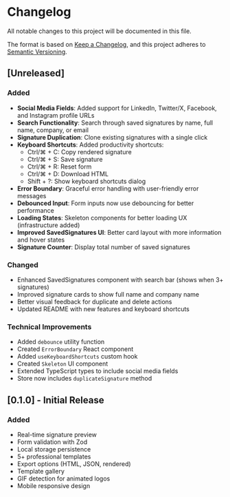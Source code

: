 # Changelog

All notable changes to this project will be documented in this file.

The format is based on [Keep a Changelog](https://keepachangelog.com/en/1.0.0/),
and this project adheres to [Semantic Versioning](https://semver.org/spec/v2.0.0.html).

## [Unreleased]

### Added
- **Social Media Fields**: Added support for LinkedIn, Twitter/X, Facebook, and Instagram profile URLs
- **Search Functionality**: Search through saved signatures by name, full name, company, or email
- **Signature Duplication**: Clone existing signatures with a single click
- **Keyboard Shortcuts**: Added productivity shortcuts:
  - Ctrl/⌘ + C: Copy rendered signature
  - Ctrl/⌘ + S: Save signature
  - Ctrl/⌘ + R: Reset form
  - Ctrl/⌘ + D: Download HTML
  - Shift + ?: Show keyboard shortcuts dialog
- **Error Boundary**: Graceful error handling with user-friendly error messages
- **Debounced Input**: Form inputs now use debouncing for better performance
- **Loading States**: Skeleton components for better loading UX (infrastructure added)
- **Improved SavedSignatures UI**: Better card layout with more information and hover states
- **Signature Counter**: Display total number of saved signatures

### Changed
- Enhanced SavedSignatures component with search bar (shows when 3+ signatures)
- Improved signature cards to show full name and company name
- Better visual feedback for duplicate and delete actions
- Updated README with new features and keyboard shortcuts

### Technical Improvements
- Added `debounce` utility function
- Created `ErrorBoundary` React component
- Added `useKeyboardShortcuts` custom hook
- Created `Skeleton` UI component
- Extended TypeScript types to include social media fields
- Store now includes `duplicateSignature` method

## [0.1.0] - Initial Release

### Added
- Real-time signature preview
- Form validation with Zod
- Local storage persistence
- 5+ professional templates
- Export options (HTML, JSON, rendered)
- Template gallery
- GIF detection for animated logos
- Mobile responsive design
